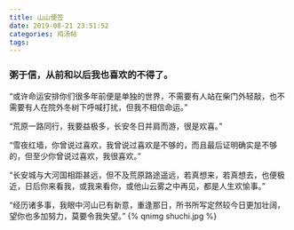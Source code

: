 ```yaml
---
title: 山山便签
date: 2019-08-21 23:51:52
categories: 鸡汤帖
tags: 
---
```

### 粥于信，从前和以后我也喜欢的不得了。
“或许命运安排你们很多年前便是单独的世界，不需要有人站在柴门外轻敲，也不需要有人在院外冬树下呼喊打扰，但我不相信命运。”

“荒原一路同行，我要益极多，长安冬日并肩而游，很是欢喜。”

“雪夜红墙，你曾说过喜欢，我曾说过喜欢是不够的，而且最后证明确实是不够的，但至少你曾说过喜欢，我很喜欢。”

“长安城与大河国相距甚远，但不及荒原路途遥远，若真想来，若真想去，也便极近，日后你来看我，或我来看你，或他山云雾之中再见，都是人生欢愉事。”

“经历诸多事，我眼中河山已有新意，重逢那日，所书所写定然较今日更加壮阔，望你也多加努力，莫要令我失望。”
{% qnimg shuchi.jpg %}
